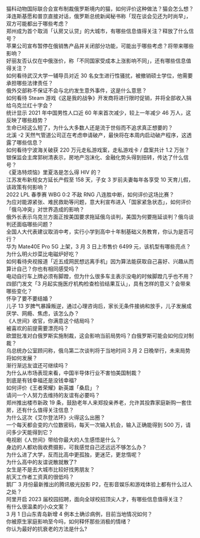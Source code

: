 猫科动物国际联合会宣布制裁俄罗斯境内的猫，如何评价这种做法？猫会怎么想？  
泽连斯基愿和普京直接对话，俄罗斯总统新闻秘书称「现在谈会见还为时尚早」，双方可能都出于哪些考虑？  
郑州成为首个取消「认房又认贷」的大城市，有哪些信息值得关注？释放了什么信号？  
苹果公司宣布暂停在俄销售产品并关闭部分功能，可能出于哪些考虑？将带来哪些影响？  
好丽友否认仅在中俄涨价，称「不同国家受成本上涨影响不同」，还有哪些信息值得关注？  
如何看待武汉大学一辅导员对近 30 名女生进行性骚扰，被撤销硕士学位，他需要承担哪些法律责任？  
俄外交部称不保证不会与北约发生意外事件，这是什么意思？  
如何看待 Steam 游戏《这是我的战争》开发商将进行限时促销，并将全部收入捐给乌克兰红十字会？  
统计显示 2021 年中国男性人口近 60 年来首次减少，较上一年减少 46 万人，这反映了哪些趋势？  
生命已经这么短了，为什么大多数人还是流于世俗而不追求真正想要的？  
北溪 -2 天然气管道公司正在考虑申请破产，最快将在本周内启动破产程序，这透露了哪些信息？  
如何看待宁波海关破获 220 万元走私游戏案，走私游戏卡 / 盘案共计 1.2 万张？  
银保监会主席郭树清表示，房地产泡沫化、金融化势头得到扭转，传达了什么信号？  
《夏洛特烦恼》里夏洛是怎么得 HIV 的？  
江苏发布新规女方延长产假至 158 天，子女 3 岁前夫妻每年各享受 10 天育儿假，该政策有何影响？  
2022 LPL 春季赛 WBG 0:2 不敌 RNG 八连胜中断，如何评价这场比赛？  
为应对能源紧张、难民救助等问题，意大利宣布进入「国家紧急状态」，如何评价「俄乌冲突」对世界造成的影响？  
俄外长表示乌克兰方面正按美国要求拖延俄乌谈判，美国为何要拖延谈判？俄乌谈判还面临哪些问题？  
全国人大代表建议取消中考，实行小学到高中十年制基础义务教育，你认为是否可行？  
华为 Mate40E Pro 5G 上架，3 月 3 日上市售价 6499 元，该机型有哪些亮点？  
为什么明火炒菜比电磁炉好吃？  
如何看待央视报道「近五成网民想远离手机」因为算法能获取自己喜好、兴趣从而算计自己？你也有相同感受吗？  
电动自行车上牌必须有脚蹬，但为什么很多车主表示没电的时候脚蹬几乎也不用？  
四部门发文「3 月起实施医疗机构检查检验结果互认」，具有怎样的意义？会带来哪些变化？  
怀孕了要不要结婚？  
儿子 13 岁脾气暴躁叛逆，通过心理咨询后，家长无条件接纳和放手，儿子发展成厌学、网瘾、焦虑，该怎么办？  
《人世间》收官，你满意这个结局吗？  
被喜欢的前提需要漂亮吗？  
欧盟批准对白俄罗斯实施制裁，这会影响当前局势吗？白俄罗斯可能会如何应对制裁？  
乌总统办公室顾问称，俄乌第二次谈判将于当地时间 3 月 2 日晚举行，未来局势将如何发展？  
渐行渐远友谊还可继续吗？  
为什么从市场表现来看，中国半导体行业不害怕美国制裁？  
到底是有钱幸福还是没钱幸福?  
如何评价《王者荣耀》新英雄「桑启」？  
请问一个人努力去维持的友谊有必要吗？  
郑州推出楼市新政 19 条，鼓励老年人来郑投亲养老，允许其投靠家庭新购一套住房，还有什么值得关注信息？  
为什么这次《艾尔登法环》火得这么出圈？  
一个每天都会变的六位数密码，每天一次输入机会，输入正确能得到 500 万，请问多少天能得到它？  
电视剧《人世间》带给你最大的人生感悟是什么？  
身边的人都劝我收费摄影，可我感觉自己还远远不够怎么办？  
为什么进了大学，反而比高中更孤独，更迷茫，更怠惰呢？  
为什么高中的友谊说散就散了?  
女生是不是去大城市比较好找男朋友？  
航天工作者工资真的很低吗？  
鹅厂 3 月份最新推出的腾讯极光投影 P2，在影音娱乐和游戏体验上都有什么过人之处？  
阿里开启 2023 届校园招聘，面向全球校招顶尖人才，有哪些信息值得关注？  
有什么很温柔的小众文案？  
3 月 1 日山东青岛新增 4 例本土确诊病例，目前当地情况如何？  
你被原生家庭影响至今吗，如何释怀那些消极的情绪？  
你认为最好的抗衰老的方法是什么?  
